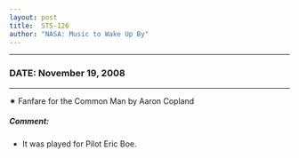 ```yaml
---
layout: post
title:  STS-126
author: "NASA: Music to Wake Up By"
---
```


----
### DATE: November 19, 2008
----
✷ Fanfare for the Common Man by Aaron Copland

##### Comment:
* It was played for Pilot Eric Boe.
